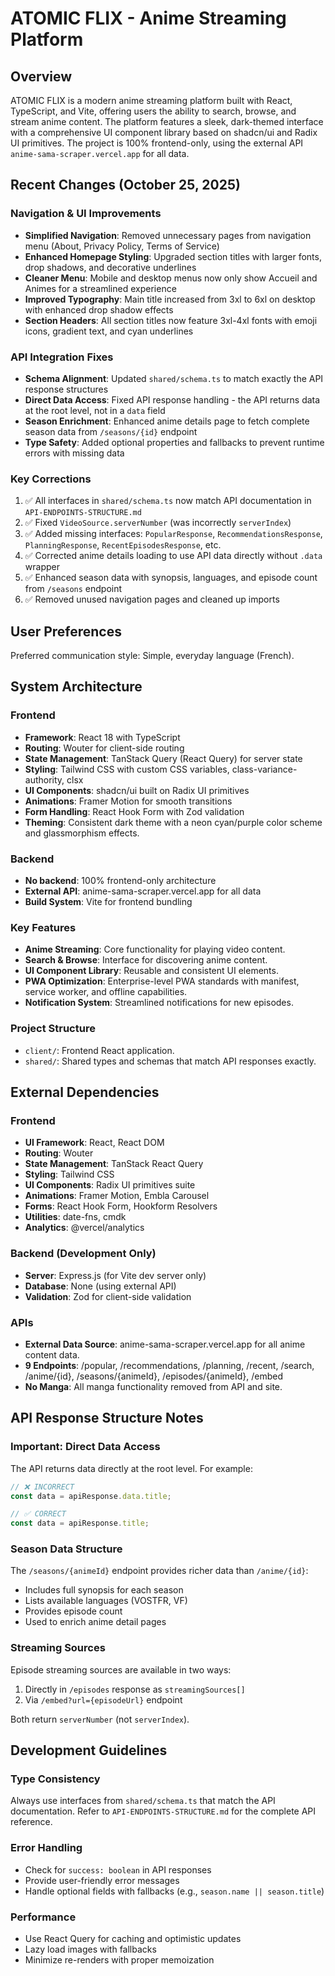 # ATOMIC FLIX - Anime Streaming Platform

## Overview

ATOMIC FLIX is a modern anime streaming platform built with React, TypeScript, and Vite, offering users the ability to search, browse, and stream anime content. The platform features a sleek, dark-themed interface with a comprehensive UI component library based on shadcn/ui and Radix UI primitives. The project is 100% frontend-only, using the external API `anime-sama-scraper.vercel.app` for all data.

## Recent Changes (October 25, 2025)

### Navigation & UI Improvements
- **Simplified Navigation**: Removed unnecessary pages from navigation menu (About, Privacy Policy, Terms of Service)
- **Enhanced Homepage Styling**: Upgraded section titles with larger fonts, drop shadows, and decorative underlines
- **Cleaner Menu**: Mobile and desktop menus now only show Accueil and Animes for a streamlined experience
- **Improved Typography**: Main title increased from 3xl to 6xl on desktop with enhanced drop shadow effects
- **Section Headers**: All section titles now feature 3xl-4xl fonts with emoji icons, gradient text, and cyan underlines

### API Integration Fixes
- **Schema Alignment**: Updated `shared/schema.ts` to match exactly the API response structures
- **Direct Data Access**: Fixed API response handling - the API returns data at the root level, not in a `data` field
- **Season Enrichment**: Enhanced anime details page to fetch complete season data from `/seasons/{id}` endpoint
- **Type Safety**: Added optional properties and fallbacks to prevent runtime errors with missing data

### Key Corrections
1. ✅ All interfaces in `shared/schema.ts` now match API documentation in `API-ENDPOINTS-STRUCTURE.md`
2. ✅ Fixed `VideoSource.serverNumber` (was incorrectly `serverIndex`)
3. ✅ Added missing interfaces: `PopularResponse`, `RecommendationsResponse`, `PlanningResponse`, `RecentEpisodesResponse`, etc.
4. ✅ Corrected anime details loading to use API data directly without `.data` wrapper
5. ✅ Enhanced season data with synopsis, languages, and episode count from `/seasons` endpoint
6. ✅ Removed unused navigation pages and cleaned up imports

## User Preferences

Preferred communication style: Simple, everyday language (French).

## System Architecture

### Frontend
- **Framework**: React 18 with TypeScript
- **Routing**: Wouter for client-side routing
- **State Management**: TanStack Query (React Query) for server state
- **Styling**: Tailwind CSS with custom CSS variables, class-variance-authority, clsx
- **UI Components**: shadcn/ui built on Radix UI primitives
- **Animations**: Framer Motion for smooth transitions
- **Form Handling**: React Hook Form with Zod validation
- **Theming**: Consistent dark theme with a neon cyan/purple color scheme and glassmorphism effects.

### Backend
- **No backend**: 100% frontend-only architecture
- **External API**: anime-sama-scraper.vercel.app for all data
- **Build System**: Vite for frontend bundling

### Key Features
- **Anime Streaming**: Core functionality for playing video content.
- **Search & Browse**: Interface for discovering anime content.
- **UI Component Library**: Reusable and consistent UI elements.
- **PWA Optimization**: Enterprise-level PWA standards with manifest, service worker, and offline capabilities.
- **Notification System**: Streamlined notifications for new episodes.

### Project Structure
- `client/`: Frontend React application.
- `shared/`: Shared types and schemas that match API responses exactly.

## External Dependencies

### Frontend
- **UI Framework**: React, React DOM
- **Routing**: Wouter
- **State Management**: TanStack React Query
- **Styling**: Tailwind CSS
- **UI Components**: Radix UI primitives suite
- **Animations**: Framer Motion, Embla Carousel
- **Forms**: React Hook Form, Hookform Resolvers
- **Utilities**: date-fns, cmdk
- **Analytics**: @vercel/analytics

### Backend (Development Only)
- **Server**: Express.js (for Vite dev server only)
- **Database**: None (using external API)
- **Validation**: Zod for client-side validation

### APIs
- **External Data Source**: anime-sama-scraper.vercel.app for all anime content data.
- **9 Endpoints**: /popular, /recommendations, /planning, /recent, /search, /anime/{id}, /seasons/{animeId}, /episodes/{animeId}, /embed
- **No Manga**: All manga functionality removed from API and site.

## API Response Structure Notes

### Important: Direct Data Access
The API returns data directly at the root level. For example:
```typescript
// ❌ INCORRECT
const data = apiResponse.data.title;

// ✅ CORRECT
const data = apiResponse.title;
```

### Season Data Structure
The `/seasons/{animeId}` endpoint provides richer data than `/anime/{id}`:
- Includes full synopsis for each season
- Lists available languages (VOSTFR, VF)
- Provides episode count
- Used to enrich anime detail pages

### Streaming Sources
Episode streaming sources are available in two ways:
1. Directly in `/episodes` response as `streamingSources[]`
2. Via `/embed?url={episodeUrl}` endpoint

Both return `serverNumber` (not `serverIndex`).

## Development Guidelines

### Type Consistency
Always use interfaces from `shared/schema.ts` that match the API documentation. Refer to `API-ENDPOINTS-STRUCTURE.md` for the complete API reference.

### Error Handling
- Check for `success: boolean` in API responses
- Provide user-friendly error messages
- Handle optional fields with fallbacks (e.g., `season.name || season.title`)

### Performance
- Use React Query for caching and optimistic updates
- Lazy load images with fallbacks
- Minimize re-renders with proper memoization
